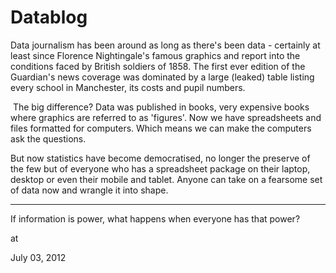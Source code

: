 # Datablog
Data journalism has been around as long as there's been data - certainly at least since Florence Nightingale's famous graphics and report into the conditions faced by British soldiers of 1858. The first ever edition of the Guardian's news coverage was dominated by a large (leaked) table listing every school in Manchester, its costs and pupil numbers.

 The big difference? Data was published in books, very expensive books where graphics are referred to as 'figures'. Now we have spreadsheets and files formatted for computers. Which means we can make the computers ask the questions.

But now statistics have become democratised, no longer the preserve of the few but of everyone who has a spreadsheet package on their laptop, desktop or even their mobile and tablet. Anyone can take on a fearsome set of data now and wrangle it into shape.

---

If information is power, what happens when everyone has that power? 








at

July 03, 2012















